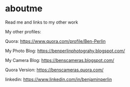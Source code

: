 # aboutme
Read me and links to my other work

My other profiles:

Quora: https://www.quora.com/profile/Ben-Perlin

My Photo Blog: https://benperlinphotograhy.blogspot.com/


My Camera Blog: https://benscameras.blogspot.com/

Quora Version: https://benscameras.quora.com/

linkedin: https://www.linkedin.com/in/benjaminperlin
